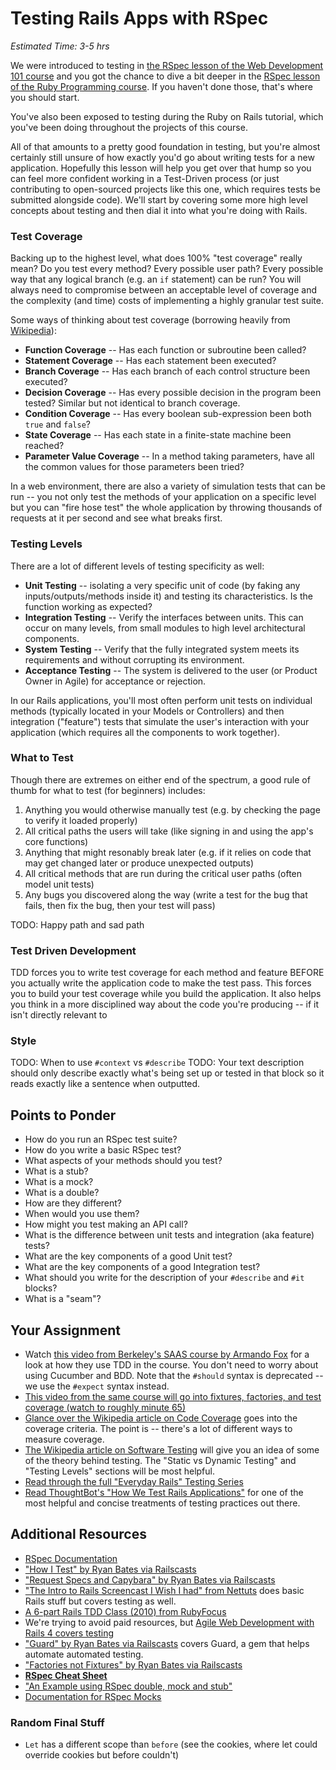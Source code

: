 # Testing Rails Apps with RSpec

*Estimated Time: 3-5 hrs*

We were introduced to testing in [the RSpec lesson of the Web Development 101 course](/courses/web-development-101/lessons/testing-basics.md) and you got the chance to dive a bit deeper in the [RSpec lesson of the Ruby Programming course](/courses/ruby-programming/lessons/introduction-to-rspec).  If you haven't done those, that's where you should start.  

You've also been exposed to testing during the Ruby on Rails tutorial, which you've been doing throughout the projects of this course.  

All of that amounts to a pretty good foundation in testing, but you're almost certainly still unsure of how exactly you'd go about writing tests for a new application.  Hopefully this lesson will help you get over that hump so you can feel more confident working in a Test-Driven process (or just contributing to open-sourced projects like this one, which requires tests be submitted alongside code).  We'll start by covering some more high level concepts about testing and then dial it into what you're doing with Rails.

### Test Coverage

Backing up to the highest level, what does 100% "test coverage" really mean?  Do you test every method?  Every possible user path?  Every possible way that any logical branch (e.g. an `if` statement) can be run?  You will always need to compromise between an acceptable level of coverage and the complexity (and time) costs of implementing a highly granular test suite.

Some ways of thinking about test coverage (borrowing heavily from [Wikipedia](http://en.wikipedia.org/wiki/Code_coverage)):

* **Function Coverage** -- Has each function or subroutine been called?
* **Statement Coverage** -- Has each statement been executed?
* **Branch Coverage** -- Has each branch of each control structure been executed?
* **Decision Coverage** -- Has every possible decision in the program been tested? Similar but not identical to branch coverage.
* **Condition Coverage** -- Has every boolean sub-expression been both `true` and `false`?
* **State Coverage** -- Has each state in a finite-state machine been reached?
* **Parameter Value Coverage** -- In a method taking parameters, have all the common values for those parameters been tried?

In a web environment, there are also a variety of simulation tests that can be run -- you not only test the methods of your application on a specific level but you can "fire hose test" the whole application by throwing thousands of requests at it per second and see what breaks first.

### Testing Levels

There are a lot of different levels of testing specificity as well:

* **Unit Testing** -- isolating a very specific unit of code (by faking any inputs/outputs/methods inside it) and testing its characteristics.  Is the function working as expected?
* **Integration Testing** -- Verify the interfaces between units.  This can occur on many levels, from small modules to high level architectural components.
* **System Testing** -- Verify that the fully integrated system meets its requirements and without corrupting its environment.
* **Acceptance Testing** -- The system is delivered to the user (or Product Owner in Agile) for acceptance or rejection.

In our Rails applications, you'll most often perform unit tests on individual methods (typically located in your Models or Controllers) and then integration ("feature") tests that simulate the user's interaction with your application (which requires all the components to work together).

### What to Test

Though there are extremes on either end of the spectrum, a good rule of thumb for what to test (for beginners) includes:

1. Anything you would otherwise manually test (e.g. by checking the page to verify it loaded properly)
3. All critical paths the users will take (like signing in and using the app's core functions)
2. Anything that might resonably break later (e.g. if it relies on code that may get changed later or produce unexpected outputs)
4. All critical methods that are run during the critical user paths (often model unit tests)
5. Any bugs you discovered along the way (write a test for the bug that fails, then fix the bug, then your test will pass)

TODO: Happy path and sad path

### Test Driven Development

TDD forces you to write test coverage for each method and feature BEFORE you actually write the application code to make the test pass.  This forces you to build your test coverage while you build the application.  It also helps you think in a more disciplined way about the code you're producing -- if it isn't directly relevant to 


### Style

TODO: When to use `#context` vs `#describe`
TODO: Your text description should only describe exactly what's being set up or tested in that block so it reads exactly like a sentence when outputted.

## Points to Ponder

* How do you run an RSpec test suite?
* How do you write a basic RSpec test?
* What aspects of your methods should you test?
* What is a stub?
* What is a mock?
* What is a double?
* How are they different?
* When would you use them?
* How might you test making an API call?
* What is the difference between unit tests and integration (aka feature) tests?
* What are the key components of a good Unit test?
* What are the key components of a good Integration test?
* What should you write for the description of your `#describe` and `#it` blocks?
* What is a "seam"?

## Your Assignment

* Watch [this video from Berkeley's SAAS course by Armando Fox](http://www.youtube.com/watch?v=T4OxVwMFfKo&list=PLjbL0BCR04Q3uDPD3GVZJqV3UnJkOic-o&feature=c4-overview-vl) for a look at how they use TDD in the course.  You don't need to worry about using Cucumber and BDD.  Note that the `#should` syntax is deprecated -- we use the `#expect` syntax instead.
* [This video from the same course will go into fixtures, factories, and test coverage (watch to roughly minute 65)](http://www.youtube.com/watch?v=zfvnF1AyIhc)
* [Glance over the Wikipedia article on Code Coverage](http://en.wikipedia.org/wiki/Code_coverage) goes into the coverage criteria.  The point is -- there's a lot of different ways to measure coverage.
* [The Wikipedia article on Software Testing](http://en.wikipedia.org/wiki/Software_testing#Static_vs._dynamic_testing) will give you an idea of some of the theory behind testing.  The "Static vs Dynamic Testing" and "Testing Levels" sections will be most helpful.
* [Read through the full "Everyday Rails" Testing Series](http://everydayrails.com/2012/03/12/testing-series-intro.html)
* [Read ThoughtBot's "How We Test Rails Applications"](http://robots.thoughtbot.com/how-we-test-rails-applications) for one of the most helpful and concise treatments of testing practices out there.

## Additional Resources

* [RSpec Documentation](https://relishapp.com/rspec/rspec-rails/docs)
* ["How I Test" by Ryan Bates via Railscasts](http://railscasts.com/episodes/275-how-i-test)
* ["Request Specs and Capybara" by Ryan Bates via Railscasts](http://railscasts.com/episodes/257-request-specs-and-capybara)
* ["The Intro to Rails Screencast I Wish I had" from Nettuts](http://www.youtube.com/watch?v=cMcEgOPza8A) does basic Rails stuff but covers testing as well.
* [A 6-part Rails TDD Class (2010) from RubyFocus](http://www.rubyfocus.biz/class_video/2010/07/19/rails_tdd_class_1.html)
* We're trying to avoid paid resources, but [Agile Web Development with Rails 4 covers testing](http://pragprog.com/book/rails4/agile-web-development-with-rails)
* ["Guard" by Ryan Bates via Railscasts](http://railscasts.com/episodes/264-guard) covers Guard, a gem that helps automate automated testing.
* ["Factories not Fixtures" by Ryan Bates via Railscasts](http://railscasts.com/episodes/158-factories-not-fixtures)
* [**RSpec Cheat Sheet**](http://www.anchor.com.au/wp-content/uploads/rspec_cheatsheet_attributed.pdf)
* ["An Example using RSpec double, mock and stub"](http://blog.firsthand.ca/2011/12/example-using-rspec-double-mock-and.html)
* [Documentation for RSpec Mocks](https://github.com/rspec/rspec-mocks
)

### Random Final Stuff

* `Let` has a different scope than `before` (see the cookies, where let could override cookies but before couldn't)